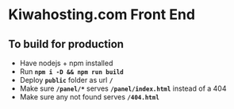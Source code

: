 # Kiwahosting.com Front End

## To build for production
- Have nodejs + npm installed
- Run **`npm i -D && npm run build`**
- Deploy **`public`** folder as url **`/`**
- Make sure **`/panel/*`** serves **`/panel/index.html`** instead of a 404
- Make sure any not found serves **`/404.html`**